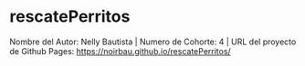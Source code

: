 # rescatePerritos

Nombre del Autor: Nelly Bautista |
Numero de Cohorte: 4 |
URL del proyecto de Github Pages: https://noirbau.github.io/rescatePerritos/
